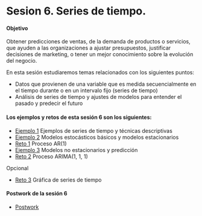 # Sesion 6. Series de tiempo.

#### Objetivo

Obtener predicciones de ventas, de la demanda de productos o servicios, que ayuden a las organizaciones a ajustar presupuestos, justificar decisiones de marketing, o tener un mejor conocimiento sobre la evolución del negocio.

En esta sesión estudiaremos temas relacionados con los siguientes puntos:

- Datos que provienen de una variable que es medida secuencialmente en el tiempo durante o en un intervalo fijo (series de tiempo)
- Análisis de series de tiempo y ajustes de modelos para entender el pasado y predecir el futuro

#### Los ejemplos y retos de esta sesión 6 son los siguientes:

- [Ejemplo 1](https://github.com/jennerfr/Programacion-con-R-Santander/tree/master/Sesion-06/Ejemplo-01) Ejemplos de series de tiempo y técnicas descriptivas
- [Ejemplo 2](https://github.com/jennerfr/Programacion-con-R-Santander/tree/master/Sesion-06/Ejemplo-02) Modelos estocásticos básicos y modelos estacionarios
- [Reto 1](https://github.com/jennerfr/Programacion-con-R-Santander/tree/master/Sesion-06/Reto-01) Proceso AR(1)
- [Ejemplo 3](https://github.com/jennerfr/Programacion-con-R-Santander/tree/master/Sesion-06/Ejemplo-03) Modelos no estacionarios y predicción
- [Reto 2](https://github.com/jennerfr/Programacion-con-R-Santander/tree/master/Sesion-06/Reto-02) Proceso ARIMA(1, 1, 1)

Opcional 

- [Reto 3](https://github.com/jennerfr/Programacion-con-R-Santander/tree/master/Sesion-06/Reto-03) Gráfica de series de tiempo

#### Postwork de la sesión 6

- [Postwork](https://github.com/jennerfr/Programacion-con-R-Santander/tree/master/Sesion-06/Postwork)
